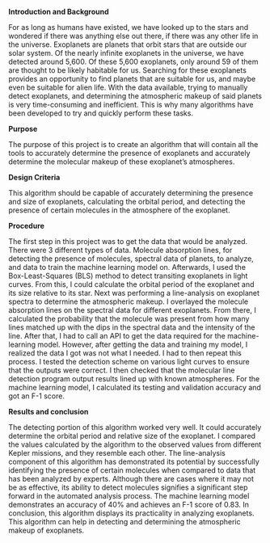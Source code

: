 **Introduction and Background**

For as long as humans have existed, we have looked up to the stars and wondered if there was anything else out there, if there was any other life in the universe. 
Exoplanets are planets that orbit stars that are outside our solar system. Of the nearly infinite exoplanets in the universe, we have detected around 5,600. Of these 5,600 exoplanets, only around 59 of them are thought to be likely habitable for us. 
Searching for these exoplanets provides an opportunity to find planets that are suitable for us, and maybe even be suitable for alien life. 
With the data available, trying to manually detect exoplanets, and determining the atmospheric makeup of said planets is very time-consuming and inefficient. This is why many algorithms have been developed to try and quickly perform these tasks.


**Purpose**

The purpose of this project is to create an algorithm that will contain all the tools to accurately determine the presence of exoplanets and accurately determine the molecular makeup of these exoplanet’s atmospheres. 


**Design Criteria**

This algorithm should be capable of accurately determining the presence and size of exoplanets, calculating the orbital period, and detecting the presence of certain molecules in the atmosphere of the exoplanet.

**Procedure**

The first step in this project was to get the data that would be analyzed. There were 3 different types of data. Molecule absorption lines, for detecting the presence of molecules, spectral data of planets, to analyze, and data to train the machine learning model on. 
	Afterwards, I used the Box-Least-Squares (BLS) method to detect transiting exoplanets in light curves. From this, I could calculate the orbital period of the exoplanet and its size relative to its star. 
	Next was performing a line-analysis on exoplanet spectra to determine the atmospheric makeup. I overlayed the molecule absorption lines on the spectral data for different exoplanets. From there, I calculated the probability that the molecule was present from how many lines matched up with the dips in the spectral data and the intensity of the line. 
After that, I had to call an API to get the data required for the machine-learning model. However, after getting the data and training my model, I realized the data I got was not what I needed. I had to then repeat this process. 
	I tested the detection scheme on various light curves to ensure that the outputs were correct. I then checked that the molecular line detection program output results lined up with known atmospheres.  For the machine learning model, I calculated its testing and validation accuracy and got an F-1 score. 


**Results and conclusion**

The detecting portion of this algorithm worked very well. It could accurately determine the orbital period and relative size of the exoplanet. I compared the values calculated by the algorithm to the observed values from different Kepler missions, and they resemble each other. 
	The line-analysis component of this algorithm has demonstrated its potential by successfully identifying the presence of certain molecules when compared to data that has been analyzed by experts. Although there are cases where it may not be as effective, its ability to detect molecules signifies a significant step forward in the automated analysis process.
	The machine learning model demonstrates an accuracy of 40% and achieves an F-1 score of 0.83. In conclusion, this algorithm displays its practicality in analyzing exoplanets. This algorithm can help in detecting and determining the atmospheric makeup of exoplanets. 
